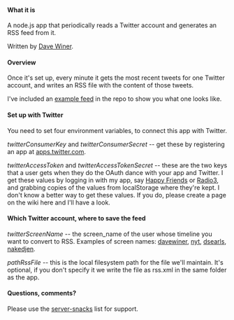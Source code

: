 #### What it is

A node.js app that periodically reads a Twitter account and generates an RSS feed from it.

Written by <a href="http://scripting.com/">Dave Winer</a>. 

#### Overview

Once it's set up, every minute it gets the most recent tweets for one Twitter account, and writes an RSS file with the content of those tweets.

I've included an <a href="https://github.com/scripting/tweetsToRss/blob/master/exampleFeed.xml">example feed</a> in the repo to show you what one looks like.

#### Set up with Twitter

You need to set four environment variables, to connect this app with Twitter. 

<i>twitterConsumerKey</i> and <i>twitterConsumerSecret</i> -- get these by registering an app at <a href="https://apps.twitter.com/">apps.twitter.com</a>. 

<i>twitterAccessToken</i> and <i>twitterAccessTokenSecret</i> -- these are the two keys that a user gets when they do the OAuth dance with your app and Twitter. I get these values by logging in with my app, say <a href="http://happyfriends.camp/">Happy Friends</a> or <a href="http://radio3.io/">Radio3</a>, and grabbing copies of the values from localStorage where they're kept. I don't know a better way to get these values. If you do, please create a page on the wiki here and I'll have a look.

#### Which Twitter account, where to save the feed

<i>twitterScreenName</i> -- the screen_name of the user whose timeline you want to convert to RSS. Examples of screen names: <a href="https://twitter.com/davewiner">davewiner</a>, <a href="twitter.com/nyt">nyt</a>, <a href="https://twitter.com/dsearls">dsearls</a>, <a href="https://twitter.com/nakedjen">nakedjen</a>.

<i>pathRssFile</i> -- this is the local filesystem path for the file we'll maintain. It's optional, if you don't specify it we write the file as rss.xml in the same folder as the app.

#### Questions, comments?

Please use the <a href="https://groups.google.com/forum/?fromgroups#!topic/server-snacks/KGAqhB3g3Ys">server-snacks</a> list for support.

